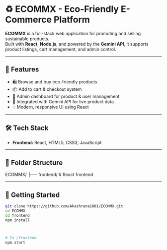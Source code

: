 # ♻️ ECOMMX - Eco-Friendly E-Commerce Platform

**ECOMMX** is a full-stack web application for promoting and selling sustainable products.  
Built with **React**, **Node.js**, and powered by the **Gemini API**, it supports product listings, cart management, and admin control.

---

## 🌿 Features

- 🛍️ Browse and buy eco-friendly products
- 📦 Add to cart & checkout system
- 👤 Admin dashboard for product & user management
- 🔌 Integrated with Gemini API for live product data
- 💡 Modern, responsive UI using React

---

## 🛠️ Tech Stack

- **Frontend:** React, HTML5, CSS3, JavaScript

---

## 📂 Folder Structure
ECOMMX/ 
├── frontend/ # React frontend 



---

## 🚀 Getting Started
```bash
git clone https://github.com/Akashrana1001/ECOMMX.git
cd ECOMMX
cd frontend
npm install



# In /frontend
npm start




